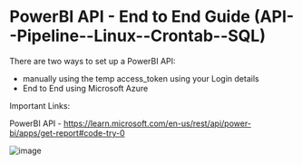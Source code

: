 # PowerBI API - End to End Guide (API--Pipeline--Linux--Crontab--SQL)

There are two ways to set up a PowerBI API:
 - manually using the temp access_token using your Login details
 - End to End using Microsoft Azure


Important Links:

PowerBI API - https://learn.microsoft.com/en-us/rest/api/power-bi/apps/get-report#code-try-0


![image](https://user-images.githubusercontent.com/60583082/219955365-d8dbce15-4ee8-4929-8f21-380f43e053fd.png)
